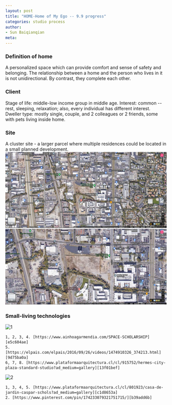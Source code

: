 ```yaml
---
layout: post
title: "HOME-Home of My Ego -- 9.9 progress"
categories: studio process
author:
- Sun Baiqianqian
meta:
---
```




### Definition of home
A personalized space which can provide comfort and sense of safety and belonging. The relationship between a home and the person who lives in it is not unidirectional. By contrast, they complete each other.



### Client
Stage of life: middle-low income group in middle age.
Interest: common -- rest, sleeping, relaxation; also, every individual has different interest.
Dweller type: mostly single, couple, and 2 colleagues or 2 friends, some with pets living inside home.



### Site
A cluster site - a larger parcel where multiple residences could be located in a small planned development.
![site plan1](https://github.com/SunBaiqianqian/SunBaiqianqian-Portfolio/blob/master/assets/site.png?raw=true)
![site plan2](https://github.com/SunBaiqianqian/SunBaiqianqian-Portfolio/blob/master/assets/site2.png?raw=true)



### Small-living technologies
![1](https://github.com/SunBaiqianqian/SunBaiqianqian-Portfolio/blob/master/assets/pinup-1.jpg?raw=true)

    1, 2, 3, 4. [https://www.ainhoagarmendia.com/SPACE-SCHOLARSHIP][e5c604ae]
    5. [https://elpais.com/elpais/2016/09/26/videos/1474910326_374213.html][9d75ba0a]
    6, 7, 8. [https://www.plataformaarquitectura.cl/cl/915752/hermes-city-plaza-standard-studio?ad_medium=gallery][13f01bef]
![2](https://github.com/SunBaiqianqian/SunBaiqianqian-Portfolio/blob/master/assets/pinup-2.jpg?raw=true)

  [e5c604ae]: https://www.ainhoagarmendia.com/SPACE-SCHOLARSHIP "https://www.ainhoagarmendia.com/SPACE-SCHOLARSHIP"
  [9d75ba0a]: https://elpais.com/elpais/2016/09/26/videos/1474910326_374213.html "https://elpais.com/elpais/2016/09/26/videos/1474910326_374213.html"
  [13f01bef]: https://www.plataformaarquitectura.cl/cl/915752/hermes-city-plaza-standard-studio?ad_medium=gallery "https://www.plataformaarquitectura.cl/cl/915752/hermes-city-plaza-standard-studio?ad_medium=gallery"

    1, 3, 4, 5. [https://www.plataformaarquitectura.cl/cl/801923/casa-de-jardin-caspar-schols?ad_medium=gallery][c1d8653a]
    2. [https://www.pinterest.com/pin/174233079321751715/][b39add6b]

  [c1d8653a]: https://www.plataformaarquitectura.cl/cl/801923/casa-de-jardin-caspar-schols?ad_medium=gallery "https://www.plataformaarquitectura.cl/cl/801923/casa-de-jardin-caspar-schols?ad_medium=gallery"
  [b39add6b]: https://www.pinterest.com/pin/174233079321751715/ "https://www.pinterest.com/pin/174233079321751715/"
